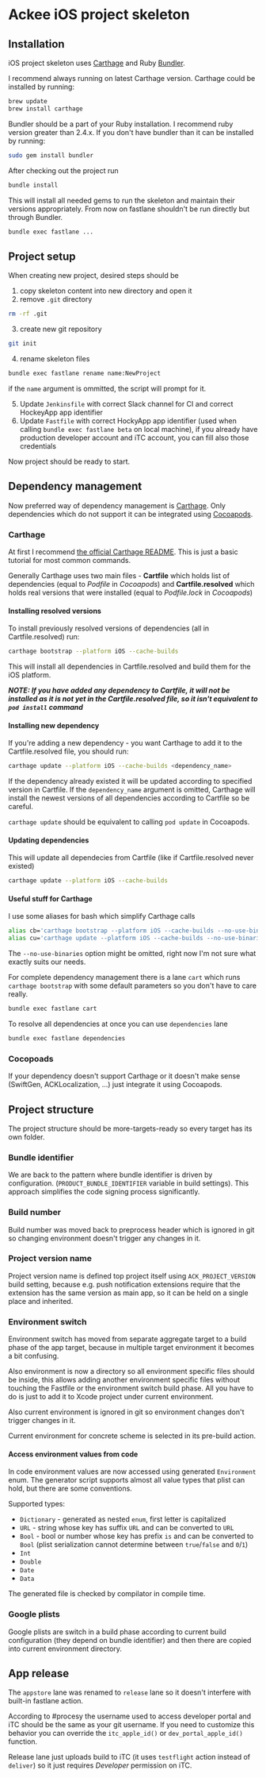 # Ackee iOS project skeleton

## Installation

iOS project skeleton uses [Carthage](https://github.com/Carthage/Carthage) and Ruby [Bundler](http://bundler.io).

I recommend always running on latest Carthage version. Carthage could be installed by running:
```bash
brew update
brew install carthage
```

Bundler should be a part of your Ruby installation. I recommend ruby version greater than 2.4.x. If you don't have bundler than it can be installed by running:
```bash
sudo gem install bundler
```

After checking out the project run

```bash
bundle install
```

This will install all needed gems to run the skeleton and maintain their versions appropriately. From now on fastlane shouldn't be run directly but through Bundler.

```bash
bundle exec fastlane ...
```

## Project setup

When creating new project, desired steps should be
1. copy skeleton content into new directory and open it
2. remove `.git` directory
```bash
rm -rf .git
```
3. create new git repository
```bash
git init
```
4. rename skeleton files
```bash
bundle exec fastlane rename name:NewProject
```
if the `name` argument is ommitted, the script will prompt for it.

5. Update `Jenkinsfile` with correct Slack channel for CI and correct HockeyApp app identifier
6. Update `Fastfile` with correct HockyApp app identifier (used when calling `bundle exec fastlane beta` on local machine), if you already have production developer account and iTC account, you can fill also those credentials

Now project should be ready to start.

## Dependency management

Now preferred way of dependency management is [Carthage](https://github.com/Carthage/Carthage). Only dependencies which do not support it can be integrated using [Cocoapods](https://cocoapods.org).

### Carthage

At first I recommend [the official Carthage README](https://github.com/Carthage/Carthage/blob/master/README.md). This is just a basic tutorial for most common commands.

Generally Carthage uses two main files - **Cartfile** which holds list of dependencies (equal to *Podfile* in *Cocoapods*) and **Cartfile.resolved** which holds real versions that were installed (equal to *Podfile.lock* in *Cocoapods*)

#### Installing resolved versions

To install previously resolved versions of dependencies (all in Cartfile.resolved) run:
```bash
carthage bootstrap --platform iOS --cache-builds
```

This will install all dependencies in Cartfile.resolved and build them for the iOS platform.

***NOTE: If you have added any dependency to Cartfile, it will not be installed as it is not yet in the Cartfile.resolved file, so it isn't equivalent to `pod install` command***

#### Installing new dependency

If you're adding a new dependency - you want Carthage to add it to the Cartfile.resolved file, you should run:
```bash
carthage update --platform iOS --cache-builds <dependency_name>
```

If the dependency already existed it will be updated according to specified version in Cartfile. If the `dependency_name` argument is omitted, Carthage will install the newest versions of all dependencies according to Cartfile so be careful.

`carthage update` should be equivalent to calling `pod update` in Cocoapods.

#### Updating dependencies

This will update all dependecies from Cartfile (like if Cartfile.resolved never existed)

```bash
carthage update --platform iOS --cache-builds
```

#### Useful stuff for Carthage

I use some aliases for bash which simplify Carthage calls

```bash
alias cb='carthage bootstrap --platform iOS --cache-builds --no-use-binaries'
alias cu='carthage update --platform iOS --cache-builds --no-use-binaries'
```

The `--no-use-binaries` option might be omitted, right now I'm not sure what exactly suits our needs.

For complete dependency management there is a lane `cart` which runs `carthage bootstrap` with some default parameters so you don't have to care really.
```bash
bundle exec fastlane cart
```

To resolve all dependencies at once you can use `dependencies` lane
```bash
bundle exec fastlane dependencies
```

### Cocopoads

If your dependency doesn't support Carthage or it doesn't make sense (SwiftGen, ACKLocalization, ...) just integrate it using Cocoapods.

## Project structure

The project structure should be more-targets-ready so every target has its own folder.

### Bundle identifier

We are back to the pattern where bundle identifier is driven by configuration. (`PRODUCT_BUNDLE_IDENTIFIER` variable in build settings). This approach simplifies the code signing process significantly.

### Build number

Build number was moved back to preprocess header which is ignored in git so changing environment doesn't trigger any changes in it.

### Project version name

Project version name is defined top project itself using `ACK_PROJECT_VERSION` build setting, because e.g. push notification extensions require that the extension has the same version as main app, so it can be held on a single place and inherited.

### Environment switch

Environment switch has moved from separate aggregate target to a build phase of the app target, because in multiple target environment it becomes a bit confusing.

Also environment is now a directory so all environment specific files should be inside, this allows adding another environment specific files without touching the Fastfile or the environment switch build phase. All you have to do is just to add it to Xcode project under current environment.

Also current environment is ignored in git so environment changes don't trigger changes in it.

Current environment for concrete scheme is selected in its pre-build action.

#### Access environment values from code

In code environment values are now accessed using generated `Environment` enum. The generator script supports almost all value types that plist can hold, but there are some conventions.

Supported types:
- `Dictionary` - generated as nested `enum`, first letter is capitalized
- `URL` - string whose key has suffix `URL` and can be converted to `URL`
- `Bool` - bool or number whose key has prefix `is` and can be converted to `Bool` (plist serialization cannot determine between `true`/`false` and `0`/`1`)
- `Int`
- `Double`
- `Date`
- `Data`

The generated file is checked by compilator in compile time.

### Google plists

Google plists are switch in a build phase according to current build configuration (they depend on bundle identifier) and then there are copied into current environment directory.

## App release

The `appstore` lane was renamed to `release` lane so it doesn't interfere with built-in fastlane action.

According to #procesy the username used to access developer portal and iTC should be the same as your git username. If you need to customize this behavior you can override the `itc_apple_id()` or `dev_portal_apple_id()` function.

Release lane just uploads build to iTC (it uses `testflight` action instead of `deliver`) so it just requires *Developer* permission on iTC.
